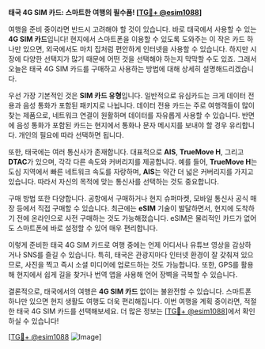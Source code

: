 **태국 4G SIM 카드: 스마트한 여행의 필수품! [[TG💪+ @esim1088](https://t.me/s/esim1088)]**

여행을 준비 중이라면 반드시 고려해야 할 것이 있습니다. 바로 태국에서 사용할 수 있는 **4G SIM 카드**입니다! 현지에서 스마트폰을 이용할 수 있도록 도와주는 이 작은 카드 하나만 있으면, 외국에서도 마치 집처럼 편안하게 인터넷을 사용할 수 있습니다. 하지만 시장에 다양한 선택지가 많기 때문에 어떤 것을 선택해야 하는지 막막할 수도 있죠. 그래서 오늘은 태국 4G SIM 카드를 구매하고 사용하는 방법에 대해 상세히 설명해드리겠습니다.

우선 가장 기본적인 것은 **SIM 카드 유형**입니다. 일반적으로 유심카드는 크게 데이터 전용과 음성 통화가 포함된 패키지로 나뉩니다. 데이터 전용 카드는 주로 여행객들이 많이 찾는 제품으로, 네트워크 연결이 원활하며 데이터를 자유롭게 사용할 수 있습니다. 반면에 음성 통화가 포함된 카드는 현지에서 통화나 문자 메시지를 보내야 할 경우 유리합니다. 개인의 필요에 따라 선택하면 됩니다.

또한, 태국에는 여러 통신사가 존재합니다. 대표적으로 **AIS**, **TrueMove H**, 그리고 **DTAC**가 있으며, 각각 다른 속도와 커버리지를 제공합니다. 예를 들어, **TrueMove H**는 도심 지역에서 빠른 네트워크 속도를 자랑하며, **AIS**는 약간 더 넓은 커버리지를 가지고 있습니다. 따라서 자신의 목적에 맞는 통신사를 선택하는 것도 중요합니다.

구매 방법 또한 다양합니다. 공항에서 구매하거나 현지 슈퍼마켓, 모바일 통신사 공식 매장 등에서 직접 구매할 수 있습니다. 최근에는 **eSIM** 기술이 발달하면서, 현지에 도착하기 전에 온라인으로 사전 구매하는 것도 가능해졌습니다. eSIM은 물리적인 카드가 없어도 스마트폰에 바로 설정할 수 있어 매우 편리합니다.

이렇게 준비한 태국 4G SIM 카드로 여행 중에는 언제 어디서나 유튜브 영상을 감상하거나 SNS를 즐길 수 있습니다. 특히, 태국은 관광지마다 인터넷 환경이 잘 갖춰져 있으므로, 사진을 찍고 즉시 소셜 미디어에 업로드하는 것도 가능합니다. 또한, GPS를 활용해 현지에서 쉽게 길을 찾거나 번역 앱을 사용해 언어 장벽을 극복할 수 있습니다.

결론적으로, 태국에서의 여행은 **4G SIM 카드** 없이는 불완전할 수 있습니다. 스마트폰 하나만 있으면 현지 생활도 여행도 더욱 편리해집니다. 이번 여행을 계획 중이라면, 적절한 태국 4G SIM 카드를 선택해보세요. 더 많은 정보는 [[TG💪+ @esim1088](https://t.me/s/esim1088)]에서 확인하실 수 있습니다!

[[TG💪+ @esim1088](https://t.me/s/esim1088) ![Image](https://i.postimg.cc/Y0z9fWf4/image.png)]